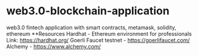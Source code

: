 # web3.0-blockchain-application
web3.0 fintech application with smart contracts, metamask, solidity, ethereum
**Resources
Hardhat - Ethereum environment for professionals
Link: https://hardhat.org/
Goerli Faucet testnet - https://goerlifaucet.com/
Alchemy - https://www.alchemy.com/

